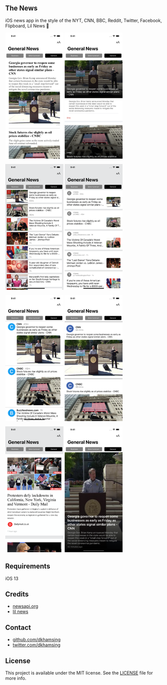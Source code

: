 ## The News

iOS news app in the style of the NYT, CNN, BBC, Reddit, Twitter, Facebook, Flipboard, Lil News :newspaper:

<img src=Images/nyt.png height=400> <img src=Images/cnn.png height=400>

<img src=Images/bbc.png height=400> <img src=Images/reddit.png height=400>

<img src=Images/twitter.png height=400> <img src=Images/facebook.png height=400>

<img src=Images/flipboard.png height=400> <img src=Images/lilnews.png height=400>

## Requirements

iOS 13

## Credits

- [newsapi.org](https://newsapi.org)
- [lil news](https://lil.software/)

## Contact

- [github.com/dkhamsing](https://github.com/dkhamsing)
- [twitter.com/dkhamsing](https://twitter.com/dkhamsing)

## License

This project is available under the MIT license. See the [LICENSE](LICENSE) file for more info.
